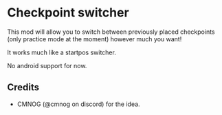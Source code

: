 # Checkpoint switcher

This mod will allow you to switch between previously placed checkpoints (only practice mode at the moment) however much you want!

It works much like a startpos switcher.

No android support for now.

## Credits
- CMNOG (@cmnog on discord) for the idea.